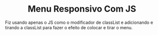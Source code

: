 <h1 align="center">Menu Responsivo Com JS</h1>
<p>Fiz usando apenas o JS como o modificador de classList e adicionando e tirando a classList para fazer o efeito de colocar e tirar o menu.</p>
